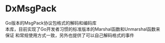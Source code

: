 # DxMsgPack
Go版本的MsgPack协议包格式的解码和编码库    
本库，目前实现了Go开发者习惯的标准版本的Marshal函数和Unmarshal函数来保证
和常规使用方式一致，另外也提供了可以自己解码格式的事件
